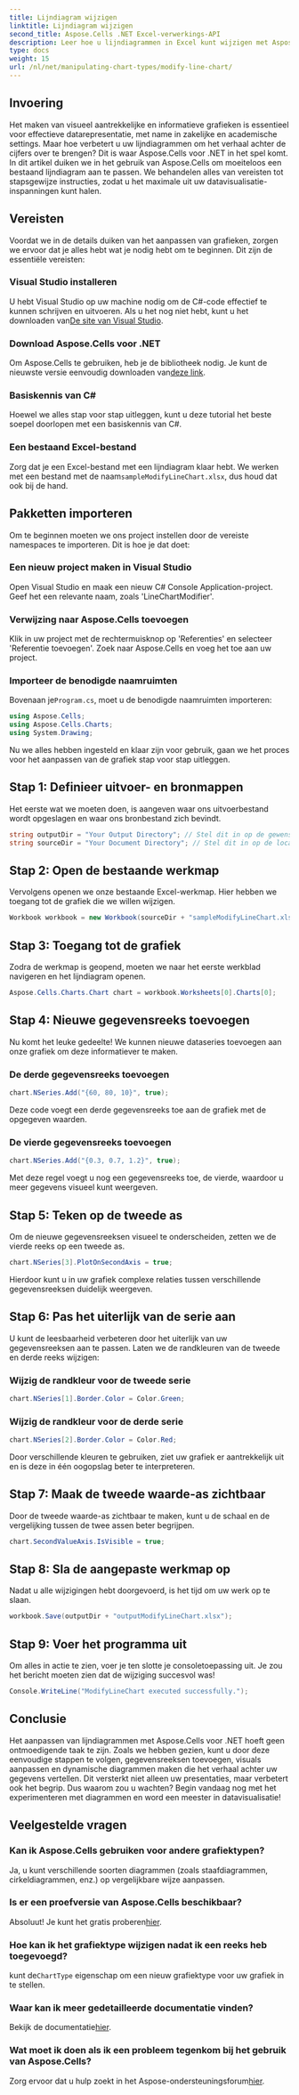 ```yaml
---
title: Lijndiagram wijzigen
linktitle: Lijndiagram wijzigen
second_title: Aspose.Cells .NET Excel-verwerkings-API
description: Leer hoe u lijndiagrammen in Excel kunt wijzigen met Aspose.Cells voor .NET met deze gedetailleerde, stapsgewijze handleiding.
type: docs
weight: 15
url: /nl/net/manipulating-chart-types/modify-line-chart/
---
```

## Invoering

Het maken van visueel aantrekkelijke en informatieve grafieken is essentieel voor effectieve datarepresentatie, met name in zakelijke en academische settings. Maar hoe verbetert u uw lijndiagrammen om het verhaal achter de cijfers over te brengen? Dit is waar Aspose.Cells voor .NET in het spel komt. In dit artikel duiken we in het gebruik van Aspose.Cells om moeiteloos een bestaand lijndiagram aan te passen. We behandelen alles van vereisten tot stapsgewijze instructies, zodat u het maximale uit uw datavisualisatie-inspanningen kunt halen. 

## Vereisten 

Voordat we in de details duiken van het aanpassen van grafieken, zorgen we ervoor dat je alles hebt wat je nodig hebt om te beginnen. Dit zijn de essentiële vereisten:

### Visual Studio installeren
 U hebt Visual Studio op uw machine nodig om de C#-code effectief te kunnen schrijven en uitvoeren. Als u het nog niet hebt, kunt u het downloaden van[De site van Visual Studio](https://visualstudio.microsoft.com/).

### Download Aspose.Cells voor .NET
 Om Aspose.Cells te gebruiken, heb je de bibliotheek nodig. Je kunt de nieuwste versie eenvoudig downloaden van[deze link](https://releases.aspose.com/cells/net/).

### Basiskennis van C#
Hoewel we alles stap voor stap uitleggen, kunt u deze tutorial het beste soepel doorlopen met een basiskennis van C#.

### Een bestaand Excel-bestand
 Zorg dat je een Excel-bestand met een lijndiagram klaar hebt. We werken met een bestand met de naam`sampleModifyLineChart.xlsx`, dus houd dat ook bij de hand. 

## Pakketten importeren

Om te beginnen moeten we ons project instellen door de vereiste namespaces te importeren. Dit is hoe je dat doet:

### Een nieuw project maken in Visual Studio
Open Visual Studio en maak een nieuw C# Console Application-project. Geef het een relevante naam, zoals 'LineChartModifier'.

### Verwijzing naar Aspose.Cells toevoegen
Klik in uw project met de rechtermuisknop op 'Referenties' en selecteer 'Referentie toevoegen'. Zoek naar Aspose.Cells en voeg het toe aan uw project.

### Importeer de benodigde naamruimten
 Bovenaan je`Program.cs`, moet u de benodigde naamruimten importeren:

```csharp
using Aspose.Cells;
using Aspose.Cells.Charts;
using System.Drawing;
```

Nu we alles hebben ingesteld en klaar zijn voor gebruik, gaan we het proces voor het aanpassen van de grafiek stap voor stap uitleggen.

## Stap 1: Definieer uitvoer- en bronmappen

Het eerste wat we moeten doen, is aangeven waar ons uitvoerbestand wordt opgeslagen en waar ons bronbestand zich bevindt. 

```csharp
string outputDir = "Your Output Directory"; // Stel dit in op de gewenste uitvoermap
string sourceDir = "Your Document Directory"; // Stel dit in op de locatie waar uw sampleModifyLineChart.xlsx zich bevindt
```

## Stap 2: Open de bestaande werkmap

Vervolgens openen we onze bestaande Excel-werkmap. Hier hebben we toegang tot de grafiek die we willen wijzigen.

```csharp
Workbook workbook = new Workbook(sourceDir + "sampleModifyLineChart.xlsx");
```

## Stap 3: Toegang tot de grafiek

Zodra de werkmap is geopend, moeten we naar het eerste werkblad navigeren en het lijndiagram openen.

```csharp
Aspose.Cells.Charts.Chart chart = workbook.Worksheets[0].Charts[0];
```

## Stap 4: Nieuwe gegevensreeks toevoegen

Nu komt het leuke gedeelte! We kunnen nieuwe dataseries toevoegen aan onze grafiek om deze informatiever te maken.

### De derde gegevensreeks toevoegen
```csharp
chart.NSeries.Add("{60, 80, 10}", true);
```
Deze code voegt een derde gegevensreeks toe aan de grafiek met de opgegeven waarden.

### De vierde gegevensreeks toevoegen
```csharp
chart.NSeries.Add("{0.3, 0.7, 1.2}", true);
```
Met deze regel voegt u nog een gegevensreeks toe, de vierde, waardoor u meer gegevens visueel kunt weergeven.

## Stap 5: Teken op de tweede as

Om de nieuwe gegevensreeksen visueel te onderscheiden, zetten we de vierde reeks op een tweede as.

```csharp
chart.NSeries[3].PlotOnSecondAxis = true;
```
Hierdoor kunt u in uw grafiek complexe relaties tussen verschillende gegevensreeksen duidelijk weergeven.

## Stap 6: Pas het uiterlijk van de serie aan

U kunt de leesbaarheid verbeteren door het uiterlijk van uw gegevensreeksen aan te passen. Laten we de randkleuren van de tweede en derde reeks wijzigen:

### Wijzig de randkleur voor de tweede serie
```csharp
chart.NSeries[1].Border.Color = Color.Green;
```

### Wijzig de randkleur voor de derde serie
```csharp
chart.NSeries[2].Border.Color = Color.Red;
```

Door verschillende kleuren te gebruiken, ziet uw grafiek er aantrekkelijk uit en is deze in één oogopslag beter te interpreteren. 

## Stap 7: Maak de tweede waarde-as zichtbaar

Door de tweede waarde-as zichtbaar te maken, kunt u de schaal en de vergelijking tussen de twee assen beter begrijpen.

```csharp
chart.SecondValueAxis.IsVisible = true;
```

## Stap 8: Sla de aangepaste werkmap op

Nadat u alle wijzigingen hebt doorgevoerd, is het tijd om uw werk op te slaan. 

```csharp
workbook.Save(outputDir + "outputModifyLineChart.xlsx");
```

## Stap 9: Voer het programma uit

Om alles in actie te zien, voer je ten slotte je consoletoepassing uit. Je zou het bericht moeten zien dat de wijziging succesvol was!

```csharp
Console.WriteLine("ModifyLineChart executed successfully.");
```

## Conclusie 

Het aanpassen van lijndiagrammen met Aspose.Cells voor .NET hoeft geen ontmoedigende taak te zijn. Zoals we hebben gezien, kunt u door deze eenvoudige stappen te volgen, gegevensreeksen toevoegen, visuals aanpassen en dynamische diagrammen maken die het verhaal achter uw gegevens vertellen. Dit versterkt niet alleen uw presentaties, maar verbetert ook het begrip. Dus waarom zou u wachten? Begin vandaag nog met het experimenteren met diagrammen en word een meester in datavisualisatie!

## Veelgestelde vragen

### Kan ik Aspose.Cells gebruiken voor andere grafiektypen?
Ja, u kunt verschillende soorten diagrammen (zoals staafdiagrammen, cirkeldiagrammen, enz.) op vergelijkbare wijze aanpassen.

### Is er een proefversie van Aspose.Cells beschikbaar?
 Absoluut! Je kunt het gratis proberen[hier](https://releases.aspose.com/).

### Hoe kan ik het grafiektype wijzigen nadat ik een reeks heb toegevoegd?
 kunt de`ChartType` eigenschap om een nieuw grafiektype voor uw grafiek in te stellen.

### Waar kan ik meer gedetailleerde documentatie vinden?
 Bekijk de documentatie[hier](https://reference.aspose.com/cells/net/).

### Wat moet ik doen als ik een probleem tegenkom bij het gebruik van Aspose.Cells?
 Zorg ervoor dat u hulp zoekt in het Aspose-ondersteuningsforum[hier](https://forum.aspose.com/c/cells/9).